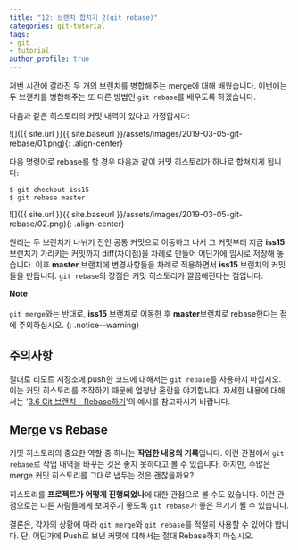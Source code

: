```yaml
---
title: "12: 브랜치 합치기 2(git rebase)"
categories: git-tutorial
tags:
- git
- tutorial
author_profile: true
---
```


저번 시간에 갈라진 두 개의 브랜치를 병합해주는 merge에 대해 배웠습니다. 이번에는 두 브랜치를 병합해주는 또 다른 방법인 `git rebase`를 배우도록 하겠습니다.

다음과 같은 히스토리의 커밋 내역이 있다고 가정합시다:

![]({{ site.url }}{{ site.baseurl }}/assets/images/2019-03-05-git-rebase/01.png){: .align-center}

다음 명령어로 rebase를 할 경우 다음과 같이 커밋 히스토리가 하나로 합쳐지게 됩니다:

```
$ git checkout iss15
$ git rebase master
```

![]({{ site.url }}{{ site.baseurl }}/assets/images/2019-03-05-git-rebase/02.png){: .align-center}

원리는 두 브랜치가 나뉘기 전인 공통 커밋으로 이동하고 나서 그 커밋부터 지금 **iss15** 브랜치가 가리키는 커밋까지 diff(차이점)을 차례로 만들어 어딘가에 임시로 저장해 놓습니다. 이후 **master** 브랜치에 변경사항들을 차례로 적용하면서 **iss15** 브랜치의 커밋들을 만듭니다. `git rebase`의 장점은 커밋 히스토리가 깔끔해진다는 점입니다.

**Note**<br><br>`git merge`와는 반대로, **iss15** 브랜치로 이동한 후 **master**브랜치로 rebase한다는 점에 주의하십시오.
{: .notice--warning}

## 주의사항

절대로 리모트 저장소에 push한 코드에 대해서는 `git rebase`를 사용하지 마십시오. 이는 커밋 히스토리를 조작하기 때문에 엄청난 혼란을 야기합니다. 자세한 내용에 대해서는 '[3.6 Git 브랜치 - Rebase하기](https://git-scm.com/book/ko/v2/Git-%EB%B8%8C%EB%9E%9C%EC%B9%98-Rebase-%ED%95%98%EA%B8%B0#_merge_rebase_work)'의 예시를 참고하시기 바랍니다.

## Merge vs Rebase

커밋 히스토리의 중요한 역할 중 하나는 **작업한 내용의 기록**입니다. 이런 관점에서 `git rebase`로 작업 내역을 바꾸는 것은 좋지 못하다고 볼 수 있습니다. 하지만, 수많은 merge 커밋 히스토리를 그대로 냅두는 것은 괜찮을까요?

히스토리를 **프로젝트가 어떻게 진행되었나**에 대한 관점으로 볼 수도 있습니다. 이런 관점으로는 다른 사람들에게 보여주기 좋도록 `git rebase`가 좋은 무기가 될 수 있습니다.

결론은, 각자의 상황에 따라 `git merge`와 `git rebase`를 적절히 사용할 수 있어야 합니다. 단, 어딘가에 Push로 보낸 커밋에 대해서는 절대 Rebase하지 마십시오.
